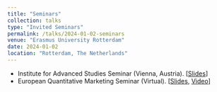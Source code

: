 ```yaml
---
title: "Seminars"
collection: talks
type: "Invited Seminars"
permalink: /talks/2024-01-02-seminars
venue: "Erasmus University Rotterdam"
date: 2024-01-02
location: "Rotterdam, The Netherlands"
---
```


* Institute for Advanced Studies Seminar (Vienna, Austria). [[Slides](/files/IHS_SeminarSeries.pdf)]
* European Quantitative Marketing Seminar (Virtual). [[Slides](/files/EQMS.pdf), [Video](https://drive.google.com/file/d/1wVHcUCHokWgJ-ufC-RjK7vBcjDMqpWmY/view)]
